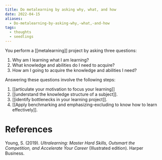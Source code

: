 ```yaml
---
title: Do metalearning by asking why, what, and how
date: 2022-04-15
aliases:
  - Do-metalearning-by-asking-why,-what,-and-how
tags:
  - thoughts
  - seedlings
---
```

You perform a [[metalearning]] project by asking three questions:

1. Why am I learning what I am learning?
2. What knowledge and abilities do I need to acquire?
3. How am I going to acquire the knowledge and abilities I need?

Answering these questions involve the following steps:
1. [[articulate your motivation to focus your learning]]
2. [[understand the knowledge structure of a subject]].
3. [[identify bottlenecks in your learning project]].
4. [[Apply benchmarking and emphasizing-excluding to know how to learn effectively]].

# References

Young, S. (2019). *Ultralearning: Master Hard Skills, Outsmart the Competition, and Accelerate Your Career* (Illustrated edition). Harper Business.